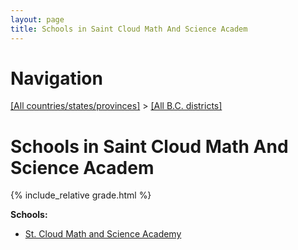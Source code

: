 ```yaml
---
layout: page
title: Schools in Saint Cloud Math And Science Academ
---
```

# Navigation

[[All countries/states/provinces]](../..) > [[All B.C. districts]](..)

# Schools in Saint Cloud Math And Science Academ

{% include_relative grade.html %}

**Schools:**

- [St. Cloud Math and Science Academy](St._Cloud_Math_and_Science_Academy.md)
